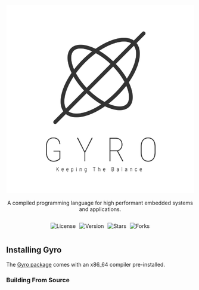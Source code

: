 <center>
<img src="./docs/assets/gyro-full-subscript.svg">

A compiled programming language for high performant embedded systems and applications.
</center>

<div style="display: flex; gap: 10px; justify-content: center;">

![License](https://img.shields.io/github/license/Letsmoe/gyro?color=green&label=License&style=flat-square)

![Version](https://img.shields.io/github/package-json/v/Letsmoe/Gyro?color=green&label=Version&style=flat-square)

![Stars](https://img.shields.io/github/stars/Letsmoe/gyro?color=blue&label=Stars&style=flat-square)

![Forks](https://img.shields.io/github/forks/letsmoe/gyro?label=Forks&style=flat-square)

</div>

## Installing Gyro
The [Gyro package](https://continuum-ai.de/docs/gyro/install) comes with an x86_64 compiler pre-installed.

### Building From Source
